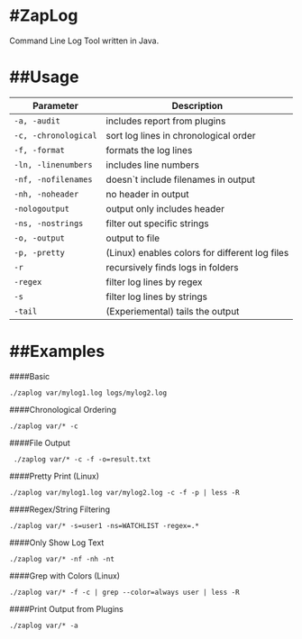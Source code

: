 #ZapLog
======
Command Line Log Tool written in Java.

##Usage
=====
Parameter | Description
--- | ---
`-a, -audit` | includes report from plugins
`-c, -chronological` | sort log lines in chronological order
`-f, -format` | formats the log lines
`-ln, -linenumbers` | includes line numbers
`-nf, -nofilenames` | doesn`t include filenames in output
`-nh, -noheader` | no header in output
`-nologoutput` | output only includes header
`-ns, -nostrings` | filter out specific strings
`-o, -output` | output to file
`-p, -pretty` | (Linux) enables colors for different log files 
`-r` | recursively finds logs in folders
`-regex` | filter log lines by regex
`-s` | filter log lines by strings
`-tail` | (Experiemental) tails the output


##Examples
========
####Basic
 ```
 ./zaplog var/mylog1.log logs/mylog2.log 
 ```
  
####Chronological Ordering
```
./zaplog var/* -c
```
	
####File Output
```
 ./zaplog var/* -c -f -o=result.txt
```
	
####Pretty Print (Linux)
```
./zaplog var/mylog1.log var/mylog2.log -c -f -p | less -R
```  
	
####Regex/String Filtering
```
./zaplog var/* -s=user1 -ns=WATCHLIST -regex=.*
```

####Only Show Log Text
```
./zaplog var/* -nf -nh -nt
```
  
####Grep with Colors (Linux)
```
./zaplog var/* -f -c | grep --color=always user | less -R
```	

####Print Output from Plugins
```
./zaplog var/* -a
```
